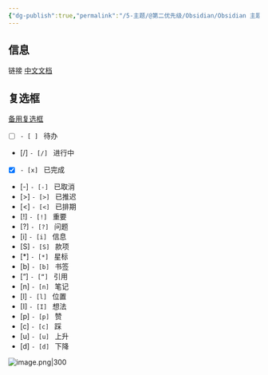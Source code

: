 ```yaml
---
{"dg-publish":true,"permalink":"/5-主题/@第二优先级/Obsidian/Obsidian 主题 Border/","noteIcon":"1","created":"2023-12-29","updated":"2024-04-10"}
---
```


## 信息
链接
[中文文档](https://github.com/Akifyss/obsidian-border/blob/main/README.zh.md)



## 复选框

[备用复选框](https://github.com/Akifyss/obsidian-border/blob/main/README.zh.md#%E5%A4%87%E7%94%A8%E5%A4%8D%E9%80%89%E6%A1%86)

- [ ] `- [ ] ` 待办
- [/] `- [/] ` 进行中
- [x] `- [x] ` 已完成
- [-] `- [-] ` 已取消
- [>] `- [>] ` 已推迟
- [<] `- [<] ` 已排期
- [!] `- [!] ` 重要
- [?] `- [?] ` 问题
- [i] `- [i] ` 信息
- [S] `- [S] ` 款项
- [*] `- [*] ` 星标
- [b] `- [b] ` 书签
- [“] `- [“] ` 引用
- [n] `- [n] ` 笔记
- [l] `- [l] ` 位置
- [I] `- [I] ` 想法
- [p] `- [p] ` 赞
- [c] `- [c] ` 踩
- [u] `- [u] ` 上升
- [d] `- [d] ` 下降
	
![image.png|300](http://img.xlg.life/images/202312291639538.png)